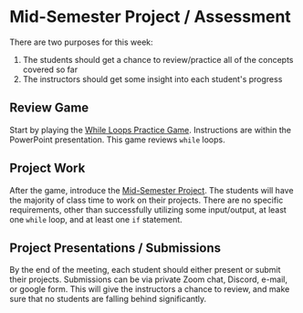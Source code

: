 # Mid-Semester Project / Assessment
There are two purposes for this week:

1. The students should get a chance to review/practice all of the concepts covered so far
1. The instructors should get some insight into each student's progress

## Review Game
Start by playing the [While Loops Practice Game](WhileLoopsPracticeGame.pptx). Instructions are within the PowerPoint presentation. This game reviews `while` loops.

## Project Work
After the game, introduce the [Mid-Semester Project](StudentDesc.md). The students will have the majority of class time to work on their projects. There are no specific requirements, other than successfully utilizing some input/output, at least one `while` loop, and at least one `if` statement.

## Project Presentations / Submissions
By the end of the meeting, each student should either present or submit their projects. Submissions can be via private Zoom chat, Discord, e-mail, or google form. This will give the instructors a chance to review, and make sure that no students are falling behind significantly.